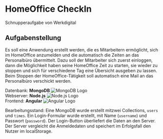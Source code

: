 # HomeOffice CheckIn
Schnupperaufgabe von Werkdigital

## Aufgabenstellung
Es soll eine Anwendung erstellt werden, die es Mitarbeitern ermöglicht, sich im HomeOffice anzumelden und die automatisch die Zeiten an das Personalbüro übermittelt.
Dazu soll der Mitarbeiter sich zuerst einloggen, dann die Möglichkeit haben seine HomeOffice Zeit zu starten, sie wieder zu stoppen und sich für verschiedene Tag eine Übersicht ausgeben zu lassen. 
Beim Stoppen der HomeOffice-Tätigkeit soll automatisch eine Mail an das Personalbüro verschickt werden.

Datenbank: **MongoDB** ![MongoDB Logo](https://img.shields.io/badge/MongoDB-4EA94B?style=for-the-badge&logo=mongodb&logoColor=white) <br>
Webserver: **Node.js** ![Node.js Logo](https://img.shields.io/badge/Node.js-43853D?style=for-the-badge&logo=node.js&logoColor=white) <br>
Frontend:  **Angular** ![Angular Logo](https://img.shields.io/badge/Angular-DD0031?style=for-the-badge&logo=angular&logoColor=white) <br>

Bearbeitungsstand: Eine MongoDB wurde erstellt mitzwei Collections, ```users``` und ```times```. Ein Login-Formular wurde erstellt, mit Name (```username```) und Passwort (```password```). Der Login-Button überliefert die Daten an den Server. Der Server vergleicht die 
Anmeldedaten und speichert im Erfolgsfall den Nutzer im localStorage.

